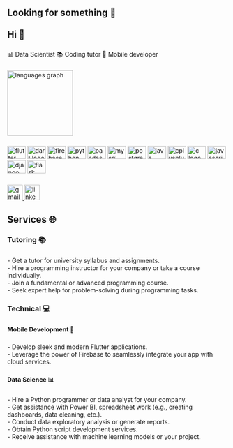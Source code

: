 <h2 align="left">Looking for something 👀<br><br>Hi 👋</h2>

###

<p align="left">📊  Data Scientist  📚 Coding tutor 📱 Mobile developer</p>

###

<div align="left">
  <img src="https://github-readme-stats.vercel.app/api/top-langs?username=Mostafa-Alaa99&locale=en&hide_title=false&layout=compact&card_width=320&langs_count=5&theme=dark&hide_border=false" height="150" alt="languages graph"  />
</div>

###

<div align="left">
  <img src="https://cdn.jsdelivr.net/gh/devicons/devicon/icons/flutter/flutter-original.svg" height="30" width="42" alt="flutter logo"  />
  <img src="https://cdn.jsdelivr.net/gh/devicons/devicon/icons/dart/dart-original.svg" height="30" width="42" alt="dart logo"  />
  <img src="https://cdn.jsdelivr.net/gh/devicons/devicon/icons/firebase/firebase-plain.svg" height="30" width="42" alt="firebase logo"  />
  <img src="https://cdn.jsdelivr.net/gh/devicons/devicon/icons/python/python-original.svg" height="30" width="42" alt="python logo"  />
  <img src="https://cdn.jsdelivr.net/gh/devicons/devicon/icons/pandas/pandas-original.svg" height="30" width="42" alt="pandas logo"  />
  <img src="https://cdn.jsdelivr.net/gh/devicons/devicon/icons/mysql/mysql-original.svg" height="30" width="42" alt="mysql logo"  />
  <img src="https://cdn.jsdelivr.net/gh/devicons/devicon/icons/postgresql/postgresql-original.svg" height="30" width="42" alt="postgresql logo"  />
  <img src="https://cdn.jsdelivr.net/gh/devicons/devicon/icons/java/java-original.svg" height="30" width="42" alt="java logo"  />
  <img src="https://cdn.jsdelivr.net/gh/devicons/devicon/icons/cplusplus/cplusplus-original.svg" height="30" width="42" alt="cplusplus logo"  />
  <img src="https://cdn.jsdelivr.net/gh/devicons/devicon/icons/c/c-original.svg" height="30" width="42" alt="c logo"  />
  <img src="https://cdn.jsdelivr.net/gh/devicons/devicon/icons/javascript/javascript-original.svg" height="30" width="42" alt="javascript logo"  />
  <img src="https://cdn.jsdelivr.net/gh/devicons/devicon/icons/django/django-plain.svg" height="30" width="42" alt="django logo"  />
  <img src="https://cdn.jsdelivr.net/gh/devicons/devicon/icons/flask/flask-original.svg" height="30" width="42" alt="flask logo"  />
</div>

###

<div align="left">
  <a href="mostafa.alaa325@yahoo.com" target="_blank">
    <img src="https://img.shields.io/static/v1?message=Gmail&logo=gmail&label=&color=D14836&logoColor=white&labelColor=&style=for-the-badge" height="35" alt="gmail logo"  />
  </a>
  <a href="https://www.linkedin.com/in/mostafa-alaa-data-analyst/" target="_blank">
    <img src="https://img.shields.io/static/v1?message=LinkedIn&logo=linkedin&label=&color=0077B5&logoColor=white&labelColor=&style=for-the-badge" height="35" alt="linkedin logo"  />
  </a>
</div>

###

<h2 align="left">Services 🌐</h2>

###

<h3 align="left">Tutoring  📚</h3>

###

<p align="left">- Get a tutor for university syllabus and assignments.<br>- Hire a programming instructor for your company or take a course individually.<br>- Join a fundamental or advanced programming course.<br>- Seek expert help for problem-solving during programming tasks.</p>

###

<h3 align="left">Technical 💻</h3>

###

<h4 align="left">Mobile Development 📱</h4>

###

<p align="left">- Develop sleek and modern Flutter applications.<br>- Leverage the power of Firebase to seamlessly integrate your app with cloud services.</p>

###

<h4 align="left">Data Science 📊</h4>

###

<p align="left">- Hire a Python programmer or data analyst for your company.<br>- Get assistance with Power BI, spreadsheet work (e.g., creating dashboards, data cleaning, etc.).<br>- Conduct data exploratory analysis or generate reports.<br>- Obtain Python script development services.<br>- Receive assistance with machine learning models or your project.</p>

###
